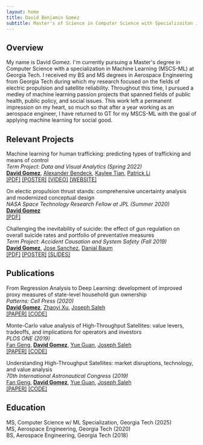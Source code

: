 ```yaml
---
layout: home
title: David Benjamin Gomez
subtitle: Master's of Science in Computer Science with Specializaiton in Machine Learning
---
```


## Overview

My name is David Gomez. I'm currently pursuing a Master's degree in Computer Science with a specialization in Machine Learning (MSCS-ML) at Georgia Tech. I received my BS and MS degrees in Aerospace Engineering from Georgia Tech during which my research focused on the fields of electric propulsion and satellite reliability. Throughout this time, I pursued a medley of machine learning passion projects that spanned fields of public health, public policy, and social issues. This work left a permanent impression on my heart, so much so that after a year working as an aerospace engineer, I have returned to GT for my MSCS-ML with the goal of applying machine learning for social good.

## Relevant Projects

Machine learning for human trafficking: predicting types of trafficking and means of control \
_Term Project: Data and Visual Analytics (Spring 2022)_ \
  [**David Gomez**](https://scholar.google.com/citations?user=YmsZnXAAAAAJ&hl=en&oi=sra),
  [Alexander Bendeck](https://alexanderbendeck.github.io/projects.html),
  [Kaylee Tian](https://www.linkedin.com/in/kaylee-nianhan-tian/),
  [Patrick Li](https://www.linkedin.com/in/patrick-li-0/) \
  [[PDF]](https://drive.google.com/file/d/1ZF1bpdqYRzA3Kcm1SRkUFkqupeNLzdAy/view?usp=sharing)
  [[POSTER]](https://drive.google.com/file/d/1z7QcypF5xcn1TSfJu9RjZayP8_fafuvX/view?usp=sharing)
  [[VIDEO]](https://youtu.be/GltcIuAIdTc)
  [[WEBSITE]](https://alexanderbendeck.shinyapps.io/human-trafficking-app/)

On electic propulsion thrust stands: comprehensive uncertainty analysis and modernized conceptual design \
_NASA Space Technology Research Fellow at JPL (Summer 2020)_ \
  [**David Gomez**](https://scholar.google.com/citations?user=YmsZnXAAAAAJ&hl=en&oi=sra) \
  [[PDF]](https://drive.google.com/file/d/13bFrEk7PkWAY2GqFmNS_l3zvok1wE9Wj/view?usp=sharing)

Challenging the inevitability of suicide: the effect of gun regulation on overall suicide rates and portfolio of preventative measures \
_Term Project: Accident Causation and System Safety (Fall 2019)_ \
  [**David Gomez**](https://scholar.google.com/citations?user=YmsZnXAAAAAJ&hl=en&oi=sra),
  [Jose Sanchez](https://www.linkedin.com/in/jose-c-sanchez/),
  [Danial Baum](https://www.linkedin.com/in/daniel-baum-ae/) \
  [[PDF]](https://drive.google.com/file/d/1eBo4348ehcbSQ8zs2ny8W4vIRXymCLcg/view?usp=sharing)
  [[POSTER]](https://drive.google.com/file/d/1ATBb5rhDqnycLfk0daZcIRXaoVfniZDy/view?usp=sharing)
  [[SLIDES]](https://drive.google.com/file/d/14bEKiji_KDBISvT7OCuvAQOwNU6QED1U/view?usp=sharing)

## Publications

From Regression Analysis to Deep Learning: development of improved proxy measures of state-level household gun ownership \
_Patterns: Cell Press (2020)_ \
  [**David Gomez**](https://scholar.google.com/citations?user=YmsZnXAAAAAJ&hl=en&oi=sra),
  [Zhaoyi Xu](https://scholar.google.com/citations?user=AlaqLgcAAAAJ&hl=en&oi=sra),
  [Joseph Saleh](https://scholar.google.com/citations?user=oewjyycAAAAJ&hl=en&oi=sra) \
  [[PAPER]](https://www.cell.com/action/showPdf?pii=S2666-3899%2820%2930202-6)
  [[CODE]](https://github.com/dbgomez94/gun-ownership-proxy)

Monte-Carlo value analysis of High-Throughput Satellites: value levers, tradeoffs, and implications for operators and investors \
_PLOS ONE (2019)_ \
  [Fan Geng](https://scholar.google.com/citations?user=VC7KrQQAAAAJ&hl=en&oi=sra),
  [**David Gomez**](https://scholar.google.com/citations?user=YmsZnXAAAAAJ&hl=en&oi=sra),
  [Yue Guan](https://scholar.google.com/citations?user=Gr0QHIEAAAAJ&hl=en&oi=sra),
  [Joseph Saleh](https://scholar.google.com/citations?user=oewjyycAAAAJ&hl=en&oi=sra) \
  [[PAPER]](https://journals.plos.org/plosone/article/file?id=10.1371/journal.pone.0222133&type=printable)
  [[CODE]](https://github.com/dbgomez94/high-throughput-satellites)

Understanding High-Throughput Satellites: market disruptions, technology, and value analysis \
_70th International Astronautical Congress (2019)_ \
  [Fan Geng](https://scholar.google.com/citations?user=VC7KrQQAAAAJ&hl=en&oi=sra),
  [**David Gomez**](https://scholar.google.com/citations?user=YmsZnXAAAAAJ&hl=en&oi=sra),
  [Yue Guan](https://scholar.google.com/citations?user=Gr0QHIEAAAAJ&hl=en&oi=sra),
  [Joseph Saleh](https://scholar.google.com/citations?user=oewjyycAAAAJ&hl=en&oi=sra) \
  [[PAPER]](http://iafastro.directory/iac/archive/browse/IAC-19/E3/3/49731/)
  [[CODE]](https://github.com/dbgomez94/high-throughput-satellites)

## Education

MS, Computer Science w/ ML Specialization, Georgia Tech (2025) \
MS, Aerospace Engineering, Georgia Tech (2020) \
BS, Aerospace Engineering, Georgia Tech (2018)
